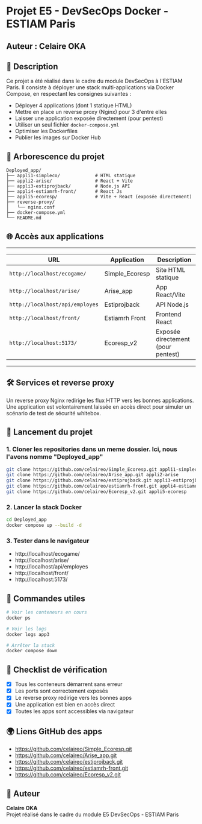 # Projet E5 - DevSecOps Docker - ESTIAM Paris

## Auteur : Celaire OKA

## 📄 Description
Ce projet a été réalisé dans le cadre du module DevSecOps à l'ESTIAM Paris. Il consiste à déployer une stack multi-applications via Docker Compose, en respectant les consignes suivantes :

- Déployer 4 applications (dont 1 statique HTML)
- Mettre en place un reverse proxy (Nginx) pour 3 d'entre elles
- Laisser une application exposée directement (pour pentest)
- Utiliser un seul fichier `docker-compose.yml`
- Optimiser les Dockerfiles
- Publier les images sur Docker Hub

## 📆 Arborescence du projet
```
Deployed_app/
├── appli1-simpleco/             # HTML statique
├── appli2-arise/                # React + Vite
├── appli3-estiprojback/         # Node.js API
├── appli4-estiamrh-front/       # React Js
├── appli5-ecoresp/              # Vite + React (exposée directement)
├── reverse-proxy/
│   └── nginx.conf
├── docker-compose.yml
└── README.md
```

## 🌐 Accès aux applications

---------------------------------------------------------------------------------------------------
| URL                            | Application               | Description                        |
|--------------------------------|---------------------------|------------------------------------|
| `http://localhost/ecogame/`    | Simple_Ecoresp            | Site HTML statique                 |
| `http://localhost/arise/`      | Arise_app                 | App React/Vite                     |
| `http://localhost/api/employes`| Estiprojback              | API Node.js                        |
| `http://localhost/front/`      | Estiamrh Front            | Frontend React                     |
| `http://localhost:5173/`       | Ecoresp_v2                | Exposée directement (pour pentest) |
---------------------------------------------------------------------------------------------------

## 🛠️ Services et reverse proxy
Un reverse proxy Nginx redirige les flux HTTP vers les bonnes applications. 
Une application est volontairement laissée en accès direct pour simuler un scénario de test de sécurité whitebox.

## 🚀 Lancement du projet

### 1. Cloner les repositories dans un meme dossier. Ici, nous l'avons nomme "Deployed_app"
```bash
git clone https://github.com/celaireo/Simple_Ecoresp.git appli1-simpleco
git clone https://github.com/celaireo/Arise_app.git appli2-arise
git clone https://github.com/celaireo/estiprojback.git appli3-estiprojback
git clone https://github.com/celaireo/estiamrh-front.git appli4-estiamrh-front
git clone https://github.com/celaireo/Ecoresp_v2.git appli5-ecoresp
```

### 2. Lancer la stack Docker
```bash
cd Deployed_app
docker compose up --build -d
```

### 3. Tester dans le navigateur
- http://localhost/ecogame/
- http://localhost/arise/
- http://localhost/api/employes
- http://localhost/front/
- http://localhost:5173/

## 🔧 Commandes utiles
```bash
# Voir les conteneurs en cours
docker ps

# Voir les logs
docker logs app3

# Arrêter la stack
docker compose down
```

## 📅 Checklist de vérification
- [x] Tous les conteneurs démarrent sans erreur
- [x] Les ports sont correctement exposés
- [x] Le reverse proxy redirige vers les bonnes apps
- [x] Une application est bien en accès direct
- [x] Toutes les apps sont accessibles via navigateur

## 🌍 Liens GitHub des apps
- https://github.com/celaireo/Simple_Ecoresp.git
- https://github.com/celaireo/Arise_app.git
- https://github.com/celaireo/estiprojback.git
- https://github.com/celaireo/estiamrh-front.git
- https://github.com/celaireo/Ecoresp_v2.git

## 📖 Auteur
**Celaire OKA**  
Projet réalisé dans le cadre du module E5 DevSecOps - ESTIAM Paris

